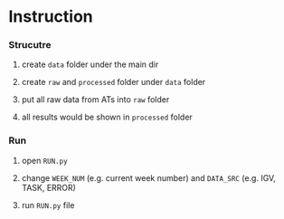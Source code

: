 # Instruction

### Strucutre

1. create `data` folder under the main dir

2. create `raw` and `processed` folder under `data` folder

3. put all raw data from ATs into `raw` folder

4. all results would be shown in `processed` folder

### Run

1. open `RUN.py`

2. change `WEEK_NUM` (e.g. current week number) and `DATA_SRC` (e.g. IGV, TASK, ERROR)

3. run `RUN.py` file
